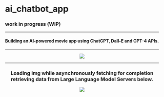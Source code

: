 # ai_chatbot_app
### work in progress (WIP)
---
#### <p align="center"> Building an AI-powered movie app using ChatGPT, Dall-E and GPT-4 APIs.</p>
---
<p align="center">
<img src="https://github.com/user-attachments/assets/34c4ad80-f2ca-4f1f-8506-f2391a9ef994">
</p>

---

### <p align="center"> Loading img while asynchronously fetching for completion retrieving data from Large Language Model Servers below.</p>

<p align="center">
<img src="https://github.com/user-attachments/assets/f437b820-3d4f-48e1-b9bf-31567b60de3f">
</p>
